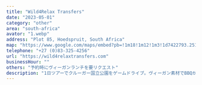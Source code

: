 ```yaml
---
title: "Wild4Relax Transfers"
date: "2023-05-01"
category: "other"
area: "south-africa"
avator: "1.webp"
address: "Plot 85, Hoedspruit, South Africa"
map: "https://www.google.com/maps/embed?pb=!1m18!1m12!1m3!1d7422793.251060158!2d23.93136039234877!3d-24.71277438181186!2m3!1f0!2f0!3f0!3m2!1i1024!2i768!4f13.1!3m3!1m2!1s0x41cd8b961f9d72e3%3A0x9544f88b782146b!2sWild4Relax%20Transfers!5e0!3m2!1sja!2sjp!4v1704175873867!5m2!1sja!2sjp"
telephone: "+27 (0)83-325-4256"
url: "https://wild4relaxtransfers.com"
businessHour: ""
others: "予約時にヴィーガンランチを要リクエスト"
description: "1日ツアーでクルーガー国立公園をゲームドライブ。ヴィーガン素材でBBQが楽しめます♪"
---
```

